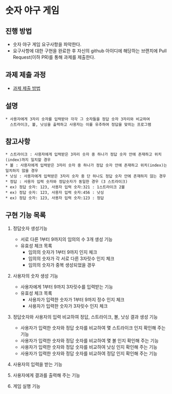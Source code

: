 # 숫자 야구 게임

## 진행 방법

* 숫자 야구 게임 요구사항을 파악한다.
* 요구사항에 대한 구현을 완료한 후 자신의 github 아이디에 해당하는 브랜치에 Pull Request(이하 PR)를 통해 과제를 제출한다.

## 과제 제출 과정

* [과제 제출 방법](https://github.com/next-step/nextstep-docs/tree/master/precourse)

## 설명

    * 사용자에게 3자리 숫자를 입력받아 각각 그 숫자들을 정답 숫자 3자리와 비교하여
      스트라이크, 볼, 낫싱을 출력하고 사용자는 이를 유추하여 정답을 맞히는 프로그램

## 참고사항

    * 스트라이크 : 사용자에게 입력받은 3자리 숫자 중 하나가 정답 숫자 안에 존재하고 위치(index)까지 일치할 경우
    * 볼 : 사용자에게 입력받은 3자리 숫자 중 하나가 정답 숫자 안에 존재하고 위치(index)는 일치하지 않을 경우
    * 낫싱 : 사용자에게 입력받은 3자리 숫자 중 단 하나도 정답 숫자 안에 존재하지 않는 경우
    * 정답 : 사용자 입력 숫자와 정답숫자가 동일한 경우 (3 스트라이크)
    * ex) 정답 숫자: 123, 사용자 입력 숫자:321 : 1스트라이크 2볼
    * ex) 정답 숫자: 123, 사용자 입력 숫자:456 : 낫싱
    * ex) 정답 숫자: 123, 사용자 입력 숫자:123 : 정답

## 구현 기능 목록

1. 정답숫자 생성기능
    * 서로 다른 1부터 9까지의 임의의 수 3개 생성 기능
    * 유효성 체크 목록
        * 임의의 숫자가 1부터 9까지 인지 체크
        * 임의의 숫자가 각 서로 다른 3자릿수 인지 체크
        * 임의의 숫자가 중복 생성되었을 경우


2. 사용자의 숫자 생성 기능
    * 사용자에게 1부터 9까지 3자릿수를 입력받는 기능
    * 유효성 체크 목록
        * 사용자가 입력한 숫자가 1부터 9까지 정수 인지 체크
        * 사용자가 입력한 숫자가 3자릿수 인지 체크


3. 정답숫자와 사용자의 입력 비교하여 정답, 스트라이크, 볼, 낫싱 결과 생성 기능
    * 사용자가 입력한 숫자와 정답 숫자를 비교하여 몇 스트라이크 인지 확인해 주는 기능
    * 사용자가 입력한 숫자와 정답 숫자를 비교하여 몇 볼 인지 확인해 주는 기능
    * 사용자가 입력한 숫자와 정답 숫자를 비교하여 낫싱 인지 확인해 주는 기능
    * 사용자가 입력한 숫자와 정답 숫자를 비교하여 정답 인지 확인해 주는 기능

   
4. 사용자의 입력을 받는 기능


5. 사용자에게 결과를 출력해 주는 기능


6. 게임 실행 기능
